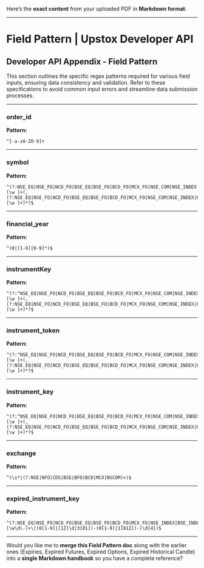 Here’s the **exact content** from your uploaded PDF in **Markdown format**:

---

# Field Pattern | Upstox Developer API

## Developer API Appendix - Field Pattern

This section outlines the specific regex patterns required for various field inputs, ensuring data consistency and validation.
Refer to these specifications to avoid common input errors and streamline data submission processes.

---

### order\_id

**Pattern:**

```
^[-a-zA-Z0-9]+
```

---

### symbol

**Pattern:**

```
^(?:NSE_EQ|NSE_FO|NCD_FO|BSE_EQ|BSE_FO|BCD_FO|MCX_FO|NSE_COM|NSE_INDEX|BSE_INDEX|MCX_INDEX)\|[\w ]+(,(?:NSE_EQ|NSE_FO|NCD_FO|BSE_EQ|BSE_FO|BCD_FO|MCX_FO|NSE_COM|NSE_INDEX|BSE_INDEX|MCX_INDEX)\|[\w ]+)*?$
```

---

### financial\_year

**Pattern:**

```
^(0|[1-9][0-9]*)$
```

---

### instrumentKey

**Pattern:**

```
^(?:^NSE_EQ|NSE_FO|NCD_FO|BSE_EQ|BSE_FO|BCD_FO|MCX_FO|NSE_COM|NSE_INDEX|BSE_INDEX|MCX_INDEX)\|[\w ]+(,(?:NSE_EQ|NSE_FO|NCD_FO|BSE_EQ|BSE_FO|BCD_FO|MCX_FO|NSE_COM|NSE_INDEX|BSE_INDEX|MCX_INDEX)\|[\w ]+)*?$
```

---

### instrument\_token

**Pattern:**

```
^(?:^NSE_EQ|NSE_FO|NCD_FO|BSE_EQ|BSE_FO|BCD_FO|MCX_FO|NSE_COM|NSE_INDEX|BSE_INDEX|MCX_INDEX)\|[\w ]+(,(?:NSE_EQ|NSE_FO|NCD_FO|BSE_EQ|BSE_FO|BCD_FO|MCX_FO|NSE_COM|NSE_INDEX|BSE_INDEX|MCX_INDEX)\|[\w ]+)*?$
```

---

### instrument\_key

**Pattern:**

```
^(?:^NSE_EQ|NSE_FO|NCD_FO|BSE_EQ|BSE_FO|BCD_FO|MCX_FO|NSE_COM|NSE_INDEX|BSE_INDEX|MCX_INDEX)\|[\w ]+(,(?:NSE_EQ|NSE_FO|NCD_FO|BSE_EQ|BSE_FO|BCD_FO|MCX_FO|NSE_COM|NSE_INDEX|BSE_INDEX|MCX_INDEX)\|[\w ]+)*?$
```

---

### exchange

**Pattern:**

```
^(\s*|(?:NSE|NFO|CDS|BSE|BFO|BCD|MCX|NSCOM)+)$
```

---

### expired\_instrument\_key

**Pattern:**

```
^(?:NSE_EQ|NSE_FO|NCD_FO|BSE_EQ|BSE_FO|BCD_FO|MCX_FO|NSE_INDEX|BSE_INDEX|MCX_INDEX|NSE_COM)\|[\w\d\-]+\|(0[1-9]|[12]\d|3[01])-(0[1-9]|1[012])-(\d{4})$
```

---

Would you like me to **merge this Field Pattern doc** along with the earlier ones (Expiries, Expired Futures, Expired Options, Expired Historical Candle) into a **single Markdown handbook** so you have a complete reference?
